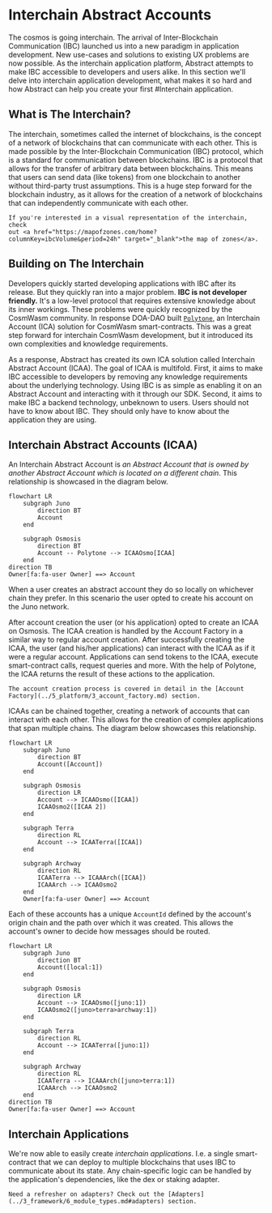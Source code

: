# Interchain Abstract Accounts

The cosmos is going interchain. The arrival of Inter-Blockchain Communication (IBC) launched us into a new paradigm in
application development. New use-cases and solutions to existing UX problems are now possible. As the interchain
application platform, Abstract attempts to make IBC accessible to developers and users alike. In this section we'll
delve into interchain application development, what makes it so hard and how Abstract can help you create your first
#Interchain application.

## What is The Interchain?

The interchain, sometimes called the internet of blockchains, is the concept of a network of blockchains that can
communicate with each other. This is made possible by the Inter-Blockchain Communication (IBC) protocol, which is a
standard for communication between blockchains. IBC is a protocol that allows for the transfer of arbitrary data between
blockchains. This means that users can send data (like tokens) from one blockchain to another without third-party trust
assumptions. This is a huge step forward for the blockchain industry, as it allows for the creation of a network of
blockchains that can independently communicate with each other.

```admonish info
If you're interested in a visual representation of the interchain, check
out <a href="https://mapofzones.com/home?columnKey=ibcVolume&period=24h" target="_blank">the map of zones</a>.
```

## Building on The Interchain

Developers quickly started developing applications with IBC after its release. But they quickly ran into a major
problem. **IBC is not developer friendly.** It's a low-level protocol that requires extensive knowledge about its inner
workings. These problems were quickly recognized by the CosmWasm community. In response DOA-DAO
built <a href="https://github.com/DA0-DA0/polytone" target="_blank">`Polytone`</a>, an Interchain Account (ICA) solution for CosmWasm
smart-contracts. This was a great step forward for interchain CosmWasm development, but it introduced its own
complexities and knowledge requirements.

As a response, Abstract has created its own ICA solution called Interchain Abstract Account (ICAA). The goal of ICAA is
multifold. First, it aims to make IBC accessible to developers by removing any knowledge requirements about the
underlying technology. Using IBC is as simple as enabling it on an Abstract Account and interacting with it through our
SDK. Second, it aims to make IBC a backend technology, unbeknown to users. Users should not have to know about IBC. They
should only have to know about the application they are using.

## Interchain Abstract Accounts (ICAA)

An Interchain Abstract Account is *an Abstract Account that is owned by another Abstract Account which is located on a
different chain*. This relationship is showcased in the diagram below.

```mermaid
flowchart LR
    subgraph Juno
        direction BT
        Account
    end

    subgraph Osmosis
        direction BT
        Account -- Polytone --> ICAAOsmo[ICAA]
    end
direction TB
Owner[fa:fa-user Owner] ==> Account
```

When a user creates an abstract account they do so locally on whichever chain they prefer. In this scenario the user
opted to create his account on the Juno network.

After account creation the user (or his application) opted to create an ICAA on Osmosis. The ICAA creation is handled by
the Account Factory in a similar way to regular account creation. After successfully creating the ICAA, the user (and
his/her applications) can interact with the ICAA as if it were a regular account. Applications can send tokens to the
ICAA, execute smart-contract calls, request queries and more. With the help of Polytone, the ICAA returns the result of
these actions to the application.

```admonish info
The account creation process is covered in detail in the [Account Factory](../5_platform/3_account_factory.md) section.
```

ICAAs can be chained together, creating a network of accounts that can interact with each other. This allows for the
creation of complex applications that span multiple chains. The diagram below showcases this relationship.

```mermaid
flowchart LR
    subgraph Juno
        direction BT
        Account([Account])
    end

    subgraph Osmosis
        direction LR
        Account --> ICAAOsmo([ICAA])
        ICAAOsmo2([ICAA 2])
    end

    subgraph Terra
        direction RL
        Account --> ICAATerra([ICAA])
    end

    subgraph Archway
        direction RL
        ICAATerra --> ICAAArch([ICAA])
        ICAAArch --> ICAAOsmo2
    end
    Owner[fa:fa-user Owner] ==> Account
```

Each of these accounts has a unique `AccountId` defined by the account's origin chain and the path over which it was
created. This allows the account's owner to decide how messages should be routed.

```mermaid
flowchart LR
    subgraph Juno
        direction BT
        Account([local:1])
    end

    subgraph Osmosis
        direction LR
        Account --> ICAAOsmo([juno:1])
        ICAAOsmo2([juno>terra>archway:1])
    end

    subgraph Terra
        direction RL
        Account --> ICAATerra([juno:1])
    end

    subgraph Archway
        direction RL
        ICAATerra --> ICAAArch([juno>terra:1])
        ICAAArch --> ICAAOsmo2
    end
direction TB
Owner[fa:fa-user Owner] ==> Account
```

## Interchain Applications

We're now able to easily create *interchain applications*. I.e. a single smart-contract that we can deploy to multiple
blockchains that uses IBC to communicate about its state. Any chain-specific logic can be handled by the application's
dependencies, like the dex or staking adapter.

```admonish info
Need a refresher on adapters? Check out the [Adapters](../3_framework/6_module_types.md#adapters) section.
```
